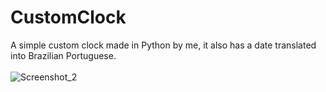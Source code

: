 # CustomClock
A simple custom clock made in Python by me, it also has a date translated into Brazilian Portuguese.
<br>
<br>
![Screenshot_2](https://github.com/DarkSaibot/QuizApp/assets/86971123/77f0ea1c-76c3-417d-ba37-9a2865a754b3)